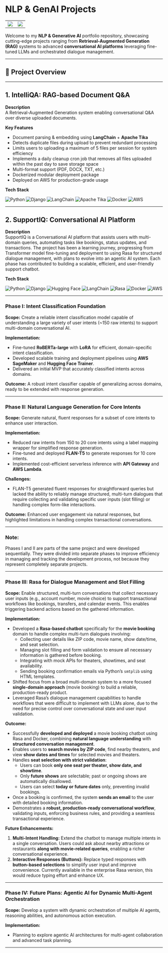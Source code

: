 # NLP & GenAI Projects

<table>
  <tr>
    <td>
      <img src="https://github-readme-stats.vercel.app/api?username=abhijitdeshpande83&show_icons=true&theme=tokyonight&count_private=true" />
    </td>
    <td>
      <img src="https://github-readme-streak-stats.herokuapp.com/?user=abhijitdeshpande83&theme=tokyonight" />
    </td>
  </tr>
</table>



Welcome to my **NLP & Generative AI** portfolio repository, showcasing cutting-edge projects ranging from **Retrieval-Augmented Generation (RAG)** systems to advanced **conversational AI platforms** leveraging fine-tuned LLMs and orchestrated dialogue management.

---

## 📂 Project Overview

---
## 1. IntelliQA: RAG-based Document Q&A

**Description**  
A Retrieval-Augmented Generation system enabling conversational Q&A over diverse uploaded documents.

**Key Features**  
- Document parsing & embedding using **LangChain** + **Apache Tika**  
- Detects duplicate files during upload to prevent redundant processing
- Limits users to uploading a maximum of 5 files per session for system efficiency
- Implements a daily cleanup cron job that removes all files uploaded within the past day to save storage space
- Multi-format support (PDF, DOCX, TXT, etc.)  
- Dockerized modular deployment package  
- Deployed on AWS for production-grade usage

**Tech Stack**  

![Python](https://img.shields.io/badge/Python-3776AB?style=for-the-badge&logo=python&logoColor=white) ![Django](https://img.shields.io/badge/Django-092E20?style=for-the-badge&logo=django&logoColor=white) ![LangChain](https://img.shields.io/badge/LangChain-00A6FF?style=for-the-badge&logo=langchain&logoColor=white) ![Apache Tika](https://img.shields.io/badge/Apache_Tika-ED8B00?style=for-the-badge&logo=apache&logoColor=white) ![Docker](https://img.shields.io/badge/Docker-2496ED?style=for-the-badge&logo=docker&logoColor=white) ![AWS](https://img.shields.io/badge/AWS-232F3E?style=for-the-badge&logo=amazonaws&logoColor=white)

---

## 2. SupportIQ: Conversational AI Platform

**Description**  
SupportIQ is a Conversational AI platform that assists users with multi-domain queries, automating tasks like bookings, status updates, and transactions. The project has been a learning journey, progressing from Transformer model fine-tuning and deployment to using Rasa for structured dialogue management, with plans to evolve into an agentic AI system. Each phase has contributed to building a scalable, efficient, and user-friendly support chatbot.

**Tech Stack** 

![Python](https://img.shields.io/badge/Python-3776AB?style=for-the-badge&logo=python&logoColor=white) ![Django](https://img.shields.io/badge/Django-092E20?style=for-the-badge&logo=django&logoColor=white) ![Hugging Face](https://img.shields.io/badge/HuggingFace-FF6F61?style=for-the-badge&logo=huggingface&logoColor=white) ![LangChain](https://img.shields.io/badge/LangChain-00A6FF?style=for-the-badge&logo=langchain&logoColor=white) ![Rasa](https://img.shields.io/badge/Rasa-FF4433?style=for-the-badge&logo=rasa&logoColor=white) ![Docker](https://img.shields.io/badge/Docker-2496ED?style=for-the-badge&logo=docker&logoColor=white) ![AWS](https://img.shields.io/badge/AWS-232F3E?style=for-the-badge&logo=amazonaws&logoColor=white)

---

### Phase I: Intent Classification Foundation

**Scope:** Create a reliable intent classification model capable of understanding a large variety of user intents (~150 raw intents) to support multi-domain conversational AI.

**Implementation:**  
- Fine-tuned **RoBERTa-large** with **LoRA** for efficient, domain-specific intent classification.  
- Developed scalable training and deployment pipelines using **AWS SageMaker** and **Hugging Face Trainer**.  
- Delivered an initial MVP that accurately classified intents across domains.

**Outcome:** A robust intent classifier capable of generalizing across domains, ready to be extended with response generation.

---

### Phase II: Natural Language Generation for Core Intents

**Scope:** Generate natural, fluent responses for a subset of core intents to enhance user interaction.

**Implementation:**  
- Reduced raw intents from 150 to 20 core intents using a label mapping wrapper for simplified response generation.  
- Fine-tuned and deployed **FLAN-T5** to generate responses for 10 core intents.  
- Implemented cost-efficient serverless inference with **API Gateway** and **AWS Lambda**.

**Challenges:**  
- FLAN-T5 generated fluent responses for straightforward queries but lacked the ability to reliably manage structured, multi-turn dialogues that require collecting and validating specific user inputs (slot filling) or handling complex form-like interactions. 

**Outcome:** Enhanced user engagement via natural responses, but highlighted limitations in handling complex transactional conversations.

---

### Note: 
Phases I and II are parts of the same project and were developed sequentially. They were divided into separate phases to improve efficiency in managing and tracking the development process, not because they represent completely separate projects.

---

### Phase III: Rasa for Dialogue Management and Slot Filling

**Scope:** Enable structured, multi-turn conversations that collect necessary user inputs (e.g., account number, movie choice) to support transactional workflows like bookings, transfers, and calendar events. This enables triggering backend actions based on the gathered information.


**Implementation:**  
- Developed a **Rasa-based chatbot** specifically for the **movie booking** domain to handle complex multi-turn dialogues involving:  
  - Collecting user details like ZIP code, movie name, show date/time, and seat selection.  
  - Managing slot filling and form validation to ensure all necessary information is gathered before booking.  
  - Integrating with mock APIs for theaters, showtimes, and seat availability.  
  - Sending booking confirmation emails via Python’s `smtplib` using HTML templates.  
- Shifted focus from a broad multi-domain system to a more focused **single-domain approach** (movie booking) to build a reliable, production-ready product.  
- Leveraged Rasa’s dialogue management capabilities to handle workflows that were difficult to implement with LLMs alone, due to the need for precise control over conversational state and user input validation.


**Outcome:**  
- Successfully **developed and deployed** a movie booking chatbot using Rasa and Docker, combining **natural language understanding** with **structured conversation management**.  
- Enables users to **search movies by ZIP code**, find nearby theaters, and view **show dates and times** for selected movies and theaters.  
- Handles **seat selection with strict validation**:  
  - Users can book **only one seat per theater, show date, and showtime**.  
  - Only **future shows** are selectable; past or ongoing shows are automatically disallowed.  
  - Users can select **today or future dates** only, preventing invalid bookings.  
- Once a booking is confirmed, the system **sends an email** to the user with detailed booking information.  
- Demonstrates a **robust, production-ready conversational workflow**, validating inputs, enforcing business rules, and providing a seamless transactional experience.

**Future Enhancements:**  
1. **Multi-Intent Handling:** Extend the chatbot to manage multiple intents in a single conversation. Users could ask about nearby attractions or restaurants **along with movie-related queries**, enabling a richer conversational experience.  
2. **Interactive Responses (Buttons):** Replace typed responses with **button-based selections** to simplify user input and improve convenience. Currently available in the enterprise Rasa version, this would reduce typing effort and enhance UX.

---

### Phase IV: Future Plans: Agentic AI for Dynamic Multi-Agent Orchestration

**Scope:**  Develop a system with dynamic orchestration of multiple AI agents, reasoning abilities, and autonomous action execution.

**Implementation:**  
- Planning to explore agentic AI architectures for multi-agent collaboration and advanced task planning.

---
